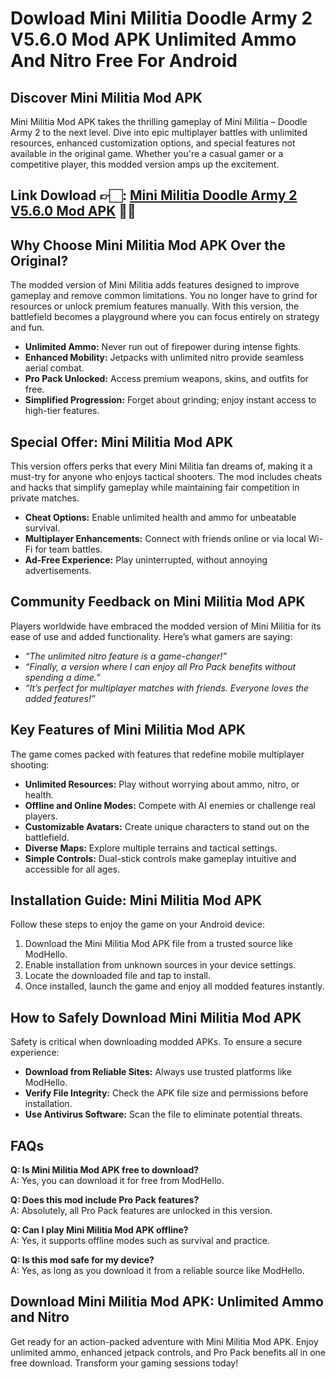 # Dowload Mini Militia Doodle Army 2 V5.6.0 Mod APK Unlimited Ammo And Nitro Free For Android

## Discover Mini Militia Mod APK
Mini Militia Mod APK takes the thrilling gameplay of Mini Militia – Doodle Army 2 to the next level. Dive into epic multiplayer battles with unlimited resources, enhanced customization options, and special features not available in the original game. Whether you're a casual gamer or a competitive player, this modded version amps up the excitement.


## Link Dowload 👉🏻: [Mini Militia Doodle Army 2 V5.6.0 Mod APK](https://modhello.com/mini-militia/) 👌🏻

## Why Choose Mini Militia Mod APK Over the Original?
The modded version of Mini Militia adds features designed to improve gameplay and remove common limitations. You no longer have to grind for resources or unlock premium features manually. With this version, the battlefield becomes a playground where you can focus entirely on strategy and fun.

- **Unlimited Ammo:** Never run out of firepower during intense fights.
- **Enhanced Mobility:** Jetpacks with unlimited nitro provide seamless aerial combat.
- **Pro Pack Unlocked:** Access premium weapons, skins, and outfits for free.
- **Simplified Progression:** Forget about grinding; enjoy instant access to high-tier features.

## Special Offer: Mini Militia Mod APK
This version offers perks that every Mini Militia fan dreams of, making it a must-try for anyone who enjoys tactical shooters. The mod includes cheats and hacks that simplify gameplay while maintaining fair competition in private matches.

- **Cheat Options:** Enable unlimited health and ammo for unbeatable survival.
- **Multiplayer Enhancements:** Connect with friends online or via local Wi-Fi for team battles.
- **Ad-Free Experience:** Play uninterrupted, without annoying advertisements.

## Community Feedback on Mini Militia Mod APK
Players worldwide have embraced the modded version of Mini Militia for its ease of use and added functionality. Here’s what gamers are saying:

- *“The unlimited nitro feature is a game-changer!”*
- *“Finally, a version where I can enjoy all Pro Pack benefits without spending a dime.”*
- *“It’s perfect for multiplayer matches with friends. Everyone loves the added features!”*

## Key Features of Mini Militia Mod APK
The game comes packed with features that redefine mobile multiplayer shooting:

- **Unlimited Resources:** Play without worrying about ammo, nitro, or health.
- **Offline and Online Modes:** Compete with AI enemies or challenge real players.
- **Customizable Avatars:** Create unique characters to stand out on the battlefield.
- **Diverse Maps:** Explore multiple terrains and tactical settings.
- **Simple Controls:** Dual-stick controls make gameplay intuitive and accessible for all ages.

## Installation Guide: Mini Militia Mod APK
Follow these steps to enjoy the game on your Android device:

1. Download the Mini Militia Mod APK file from a trusted source like ModHello.
2. Enable installation from unknown sources in your device settings.
3. Locate the downloaded file and tap to install.
4. Once installed, launch the game and enjoy all modded features instantly.

## How to Safely Download Mini Militia Mod APK
Safety is critical when downloading modded APKs. To ensure a secure experience:

- **Download from Reliable Sites:** Always use trusted platforms like ModHello.
- **Verify File Integrity:** Check the APK file size and permissions before installation.
- **Use Antivirus Software:** Scan the file to eliminate potential threats.

## FAQs
**Q: Is Mini Militia Mod APK free to download?**  
A: Yes, you can download it for free from ModHello.  

**Q: Does this mod include Pro Pack features?**  
A: Absolutely, all Pro Pack features are unlocked in this version.  

**Q: Can I play Mini Militia Mod APK offline?**  
A: Yes, it supports offline modes such as survival and practice.  

**Q: Is this mod safe for my device?**  
A: Yes, as long as you download it from a reliable source like ModHello.  

## Download Mini Militia Mod APK: Unlimited Ammo and Nitro
Get ready for an action-packed adventure with Mini Militia Mod APK. Enjoy unlimited ammo, enhanced jetpack controls, and Pro Pack benefits all in one free download. Transform your gaming sessions today!
